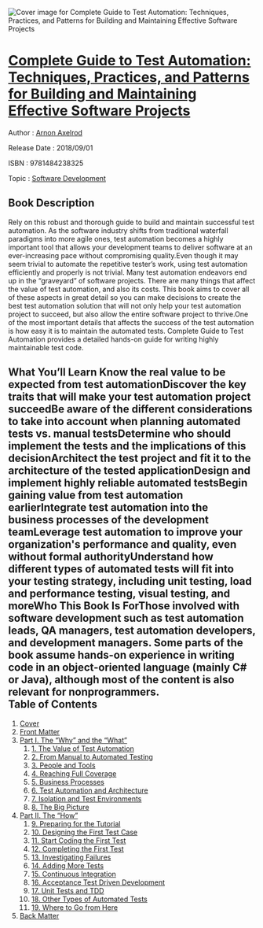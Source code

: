 ![Cover image for Complete Guide to Test Automation: Techniques, Practices, and Patterns for Building and Maintaining Effective Software Projects](https://imgdetail.ebookreading.net/cover/cover/software_development/EB9781484238325.jpg)

[Complete Guide to Test Automation: Techniques, Practices, and Patterns for Building and Maintaining Effective Software Projects](https://ebookreading.net/view/book/Complete+Guide+to+Test+Automation%3A+Techniques%2C+Practices%2C+and+Patterns+for+Building+and+Maintaining+Effective+Software+Projects-EB9781484238325_1.html "Complete Guide to Test Automation: Techniques, Practices, and Patterns for Building and Maintaining Effective Software Projects")
====================================================================================================================

Author : [Arnon Axelrod](https://ebookreading.net/search/author/Arnon+Axelrod)

Release Date : 2018/09/01

ISBN : 9781484238325

Topic : [Software Development](https://ebookreading.net/search/category/software-development)

Book Description
-----------------

Rely on this robust and thorough guide to build and maintain successful test automation. As the software industry shifts from traditional waterfall paradigms into more agile ones, test automation becomes a highly important tool that allows your development teams to deliver software at an ever-increasing pace without compromising quality.Even though it may seem trivial to automate the repetitive tester’s work, using test automation efficiently and properly is not trivial. Many test automation endeavors end up in the “graveyard” of software projects. There are many things that affect the value of test automation, and also its costs. This book aims to cover all of these aspects in great detail so you can make decisions to create the best test automation solution that will not only help your test automation project to succeed, but also allow the entire software project to thrive.One of the most important details that affects the success of the test automation is how easy it is to maintain the automated tests. Complete Guide to Test Automation provides a detailed hands-on guide for writing highly maintainable test code.

What You’ll Learn
Know the real value to be expected from test automationDiscover the key traits that will make your test automation project succeedBe aware of the different considerations to take into account when planning automated tests vs. manual testsDetermine who should implement the tests and the implications of this decisionArchitect the test project and fit it to the architecture of the tested applicationDesign and implement highly reliable automated testsBegin gaining value from test automation earlierIntegrate test automation into the business processes of the development teamLeverage test automation to improve your organization's performance and quality, even without formal authorityUnderstand how different types of automated tests will fit into your testing strategy, including unit testing, load and performance testing, visual testing, and moreWho This Book Is ForThose involved with software development such as test automation leads, QA managers, test automation developers, and development managers. Some parts of the book assume hands-on experience in writing code in an object-oriented language (mainly C# or Java), although most of the content is also relevant for nonprogrammers.              
Table of Contents
-----------------

1. [Cover](https://ebookreading.net/view/book/Complete+Guide+to+Test+Automation%3A+Techniques%2C+Practices%2C+and+Patterns+for+Building+and+Maintaining+Effective+Software+Projects-EB9781484238325_1.html)
1. [Front Matter](https://ebookreading.net/view/book/Complete+Guide+to+Test+Automation%3A+Techniques%2C+Practices%2C+and+Patterns+for+Building+and+Maintaining+Effective+Software+Projects-EB9781484238325_2.html)
1. [Part I. The “Why” and the “What”](https://ebookreading.net/view/book/Complete+Guide+to+Test+Automation%3A+Techniques%2C+Practices%2C+and+Patterns+for+Building+and+Maintaining+Effective+Software+Projects-EB9781484238325_3.html)
    1. [1. The Value of Test Automation](https://ebookreading.net/view/book/Complete+Guide+to+Test+Automation%3A+Techniques%2C+Practices%2C+and+Patterns+for+Building+and+Maintaining+Effective+Software+Projects-EB9781484238325_4.html)
    1. [2. From Manual to Automated Testing](https://ebookreading.net/view/book/Complete+Guide+to+Test+Automation%3A+Techniques%2C+Practices%2C+and+Patterns+for+Building+and+Maintaining+Effective+Software+Projects-EB9781484238325_5.html)
    1. [3. People and Tools](https://ebookreading.net/view/book/Complete+Guide+to+Test+Automation%3A+Techniques%2C+Practices%2C+and+Patterns+for+Building+and+Maintaining+Effective+Software+Projects-EB9781484238325_6.html)
    1. [4. Reaching Full Coverage](https://ebookreading.net/view/book/Complete+Guide+to+Test+Automation%3A+Techniques%2C+Practices%2C+and+Patterns+for+Building+and+Maintaining+Effective+Software+Projects-EB9781484238325_7.html)
    1. [5. Business Processes](https://ebookreading.net/view/book/Complete+Guide+to+Test+Automation%3A+Techniques%2C+Practices%2C+and+Patterns+for+Building+and+Maintaining+Effective+Software+Projects-EB9781484238325_8.html)
    1. [6. Test Automation and Architecture](https://ebookreading.net/view/book/Complete+Guide+to+Test+Automation%3A+Techniques%2C+Practices%2C+and+Patterns+for+Building+and+Maintaining+Effective+Software+Projects-EB9781484238325_9.html)
    1. [7. Isolation and Test Environments](https://ebookreading.net/view/book/Complete+Guide+to+Test+Automation%3A+Techniques%2C+Practices%2C+and+Patterns+for+Building+and+Maintaining+Effective+Software+Projects-EB9781484238325_10.html)
    1. [8. The Big Picture](https://ebookreading.net/view/book/Complete+Guide+to+Test+Automation%3A+Techniques%2C+Practices%2C+and+Patterns+for+Building+and+Maintaining+Effective+Software+Projects-EB9781484238325_11.html)
1. [Part II. The “How”](https://ebookreading.net/view/book/Complete+Guide+to+Test+Automation%3A+Techniques%2C+Practices%2C+and+Patterns+for+Building+and+Maintaining+Effective+Software+Projects-EB9781484238325_12.html)
    1. [9. Preparing for the Tutorial](https://ebookreading.net/view/book/Complete+Guide+to+Test+Automation%3A+Techniques%2C+Practices%2C+and+Patterns+for+Building+and+Maintaining+Effective+Software+Projects-EB9781484238325_13.html)
    1. [10. Designing the First Test Case](https://ebookreading.net/view/book/Complete+Guide+to+Test+Automation%3A+Techniques%2C+Practices%2C+and+Patterns+for+Building+and+Maintaining+Effective+Software+Projects-EB9781484238325_14.html)
    1. [11. Start Coding the First Test](https://ebookreading.net/view/book/Complete+Guide+to+Test+Automation%3A+Techniques%2C+Practices%2C+and+Patterns+for+Building+and+Maintaining+Effective+Software+Projects-EB9781484238325_15.html)
    1. [12. Completing the First Test](https://ebookreading.net/view/book/Complete+Guide+to+Test+Automation%3A+Techniques%2C+Practices%2C+and+Patterns+for+Building+and+Maintaining+Effective+Software+Projects-EB9781484238325_16.html)
    1. [13. Investigating Failures](https://ebookreading.net/view/book/Complete+Guide+to+Test+Automation%3A+Techniques%2C+Practices%2C+and+Patterns+for+Building+and+Maintaining+Effective+Software+Projects-EB9781484238325_17.html)
    1. [14. Adding More Tests](https://ebookreading.net/view/book/Complete+Guide+to+Test+Automation%3A+Techniques%2C+Practices%2C+and+Patterns+for+Building+and+Maintaining+Effective+Software+Projects-EB9781484238325_18.html)
    1. [15. Continuous Integration](https://ebookreading.net/view/book/Complete+Guide+to+Test+Automation%3A+Techniques%2C+Practices%2C+and+Patterns+for+Building+and+Maintaining+Effective+Software+Projects-EB9781484238325_19.html)
    1. [16. Acceptance Test Driven Development](https://ebookreading.net/view/book/Complete+Guide+to+Test+Automation%3A+Techniques%2C+Practices%2C+and+Patterns+for+Building+and+Maintaining+Effective+Software+Projects-EB9781484238325_20.html)
    1. [17. Unit Tests and TDD](https://ebookreading.net/view/book/Complete+Guide+to+Test+Automation%3A+Techniques%2C+Practices%2C+and+Patterns+for+Building+and+Maintaining+Effective+Software+Projects-EB9781484238325_21.html)
    1. [18. Other Types of Automated Tests](https://ebookreading.net/view/book/Complete+Guide+to+Test+Automation%3A+Techniques%2C+Practices%2C+and+Patterns+for+Building+and+Maintaining+Effective+Software+Projects-EB9781484238325_22.html)
    1. [19. Where to Go from Here](https://ebookreading.net/view/book/Complete+Guide+to+Test+Automation%3A+Techniques%2C+Practices%2C+and+Patterns+for+Building+and+Maintaining+Effective+Software+Projects-EB9781484238325_23.html)
1. [Back Matter](https://ebookreading.net/view/book/Complete+Guide+to+Test+Automation%3A+Techniques%2C+Practices%2C+and+Patterns+for+Building+and+Maintaining+Effective+Software+Projects-EB9781484238325_24.html)
